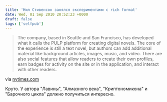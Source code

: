```yaml
---
title: 'Нил Стивенсон занялся экспериментами с rich format'
date: Wed, 01 Sep 2010 20:52:23 +0000
draft: false
tags: ['selfpub']
---
```


> The company, based in Seattle and San Francisco, has developed what it calls the PULP platform for creating digital novels. The core of the experience is still a text novel, but authors can add additional material like background articles, images, music, and video. There are also social features that allow readers to create their own profiles, earn badges for activity on the site or in the application, and interact with other readers.

via [nytimes.com](http://www.nytimes.com/external/venturebeat/2010/09/01/01venturebeat-writer-neal-stephenson-unveils-his-digital-n-97561.html)

Круто. У автора "Лавины", "Алмазного века", "Криптономикона" и "Барочного цикла" должно получиться интересно.
